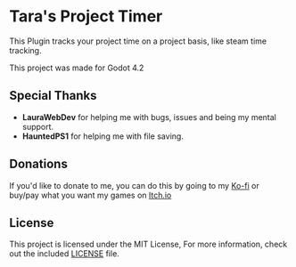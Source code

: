 # Tara's Project Timer

This Plugin tracks your project time on a project basis, like steam time tracking.

This project was made for Godot 4.2

## Special Thanks

* **LauraWebDev** for helping me with bugs, issues and being my mental support.
* **HauntedPS1** for helping me with file saving.

## Donations

If you'd like to donate to me, you can do this by going to my [Ko-fi](https://ko-fi.com/terradev64) or buy/pay what you want my games on [Itch.io](https://terradev64.itch.io/)

## License

This project is licensed under the MIT License, For more information, check out the included [LICENSE](LICENSE) file.